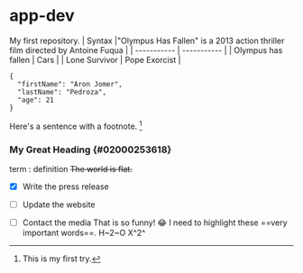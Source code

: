 # app-dev
My first repository.
| Syntax |"Olympus Has Fallen" is a 2013 action thriller film directed by Antoine Fuqua |
| ----------- | ----------- |
| Olympus has fallen | Cars |
| Lone Survivor | Pope Exorcist |
```
{
  "firstName": "Aron Jomer",
  "lastName": "Pedroza",
  "age": 21
}
```
Here's a sentence with a footnote. [^1]

[^1]: This is my first try.
### My Great Heading {#02000253618}
term
: definition
~~The world is flat.~~
- [x] Write the press release
- [ ] Update the website
- [ ] Contact the media
That is so funny! :joy:
I need to highlight these ==very important words==.
H~2~O
	X^2^
  
